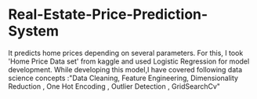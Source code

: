 # Real-Estate-Price-Prediction-System
It predicts home prices depending on several parameters. For this, I took 'Home Price Data set' from kaggle and used Logistic Regression for model development. While developing this model,I have covered following data science concepts :"Data Cleaning, Feature Engineering, Dimensionality Reduction , One Hot Encoding , Outlier Detection , GridSearchCv"
